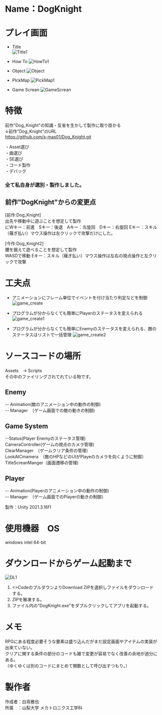 # Name：DogKnight
 
# プレイ画面
 * Title  
![Title1](https://user-images.githubusercontent.com/125266372/223723400-a5edd2bd-49f4-496d-9ef6-b73f2b221e6b.png)

 * How To
![HowTo1](https://user-images.githubusercontent.com/125266372/223723629-6498f75c-f92c-4777-9a5a-f31dc0e6c072.png)
 
 * Object
![Object](https://user-images.githubusercontent.com/125266372/223723755-d1208793-531b-40c5-af57-78b87002e397.png)

 * PIckMap
![PickMap1](https://user-images.githubusercontent.com/125266372/223723923-ffd7983b-e55e-4b0f-9f5a-ad30d637c6f5.png)

 * Game Screan
![GameScrean](https://user-images.githubusercontent.com/125266372/223724050-8eeefd02-549f-456e-bf13-47c49497100a.png)
 
# 特徴
前作"Dog_Knight"の知識・反省を生かして製作に取り掛かる  
↓前作"Dog_Knight"のURL  
https://github.com/s-mas01/Dog_Knight.git

・Asset選び  
・曲選び  
・SE選び  
・コード製作  
・デバック  
### 全て私自身が選別・製作しました。


## 前作"DogKnight"からの変更点
[前作:Dog_Knight]  
出先や移動中に遊ぶことを想定して製作  
にWキー：前進　Sキー：後退　Aキー：左旋回　Dキー：右旋回  Eキー：スキル（薙ぎ払い）マウス操作は左クリックで攻撃だけにした。

[今作:Dog_Knight2]  
腰を据えて遊べることを想定して製作  
WASDで移動  Eキー：スキル（薙ぎ払い）マウス操作は左右の視点操作と左クリックで攻撃




# 工夫点
* アニメーションにフレーム単位でイベントを付け当たり判定などを制御
![game_create](https://user-images.githubusercontent.com/125266372/223724200-6744840f-2b55-4c0b-b644-82b462000def.png)

* プログラムが分からなくても簡単にPlayerのステータスを変えられる
![game_create1](https://user-images.githubusercontent.com/125266372/223724721-9f2425b5-89bd-4288-a1be-32619823b621.png)

* プログラムが分からなくても簡単にEnemyのステータスを変えられる、敵のステータスはリストで一括管理
![game_create2](https://user-images.githubusercontent.com/125266372/223724765-1cae52b6-128a-4528-b1f1-29dc290f6b00.png)



# ソースコードの場所  
Assets　-> Scripts  
その中のファイリングされてれている物です。

 ## Enemy  
 -- Animation(敵のアニメーション中の動作の制御)  
 -- Manager　（ゲーム画面での敵の動きの制御)  
 
 ## Game System 
 --Status(Player Enemyのステータス管理)  
 CameraController(ゲームの視点のカメラ管理)  
 ClearManager　（ゲームクリア条件の管理）  
 LookAtCmamera　（敵のHPなどのUIがPlayeのカメラを向くように制御）  
 TitleScreanManger（画面遷移の管理)  
 
 ## Player
  -- Animation(Playerのアニメーション中の動作の制御)  
 -- Manager　（ゲーム画面でのPlayerの動きの制御）  


製作：Unity 2021.3.16f1
 
# 使用機器　OS
 
windows intel 64-bit

# ダウンロードからゲーム起動まで
![DL1](https://user-images.githubusercontent.com/125266372/221795491-47046d01-17a9-494f-bdb0-930642e15994.png)
1. <>CodeのプルダウンよりDownload ZIPを選択しファイルをダウンロードする。  
2. ZIPを解凍する。  
3. ファイル内の"DogKnight.exe"をダブルクリックしてアプリを起動する。  

# メモ
RPGにある程度必要そうな要素は盛り込んだがまだ設定画面やアイテムの実装が出来ていない。  
クリアに関する条件の部分のコードも雑で変更が容易でなく改善の余地が過分にある。  
（ゆくゆくは別のコードにまとめて関数として呼び出すつもり。）  

# 製作者
作成者：白鳥雅也  
所属　：山梨大学 メカトロニクス工学科  
